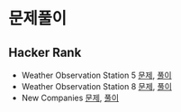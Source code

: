 # 문제풀이
## Hacker Rank
- Weather Observation Station 5 [문제](https://www.hackerrank.com/challenges/weather-observation-station-5/problem?isFullScreen=true), [풀이](HR_weather5.md)
- Weather Observation Station 8 [문제](https://www.hackerrank.com/challenges/weather-observation-station-8/problem?isFullScreen=true), [풀이](HR_weather8.md)
- New Companies [문제](https://www.hackerrank.com/challenges/the-company/problem?isFullScreen=true), [풀이](HR_newCompanies.md)